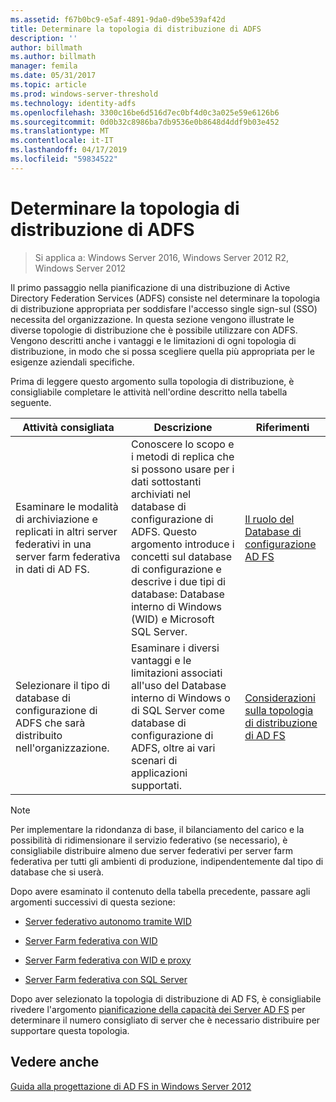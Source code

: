 ```yaml
---
ms.assetid: f67b0bc9-e5af-4891-9da0-d9be539af42d
title: Determinare la topologia di distribuzione di ADFS
description: ''
author: billmath
ms.author: billmath
manager: femila
ms.date: 05/31/2017
ms.topic: article
ms.prod: windows-server-threshold
ms.technology: identity-adfs
ms.openlocfilehash: 3300c16be6d516d7ec0bf4d0c3a025e59e6126b6
ms.sourcegitcommit: 0d0b32c8986ba7db9536e0b8648d4ddf9b03e452
ms.translationtype: MT
ms.contentlocale: it-IT
ms.lasthandoff: 04/17/2019
ms.locfileid: "59834522"
---
```

# <a name="determine-your-ad-fs-deployment-topology"></a>Determinare la topologia di distribuzione di ADFS

>Si applica a: Windows Server 2016, Windows Server 2012 R2, Windows Server 2012

Il primo passaggio nella pianificazione di una distribuzione di Active Directory Federation Services \(ADFS\) consiste nel determinare la topologia di distribuzione appropriata per soddisfare l'accesso single sign\-sul \(SSO\) necessita del organizzazione. In questa sezione vengono illustrate le diverse topologie di distribuzione che è possibile utilizzare con ADFS. Vengono descritti anche i vantaggi e le limitazioni di ogni topologia di distribuzione, in modo che si possa scegliere quella più appropriata per le esigenze aziendali specifiche.  
  
Prima di leggere questo argomento sulla topologia di distribuzione, è consigliabile completare le attività nell'ordine descritto nella tabella seguente.  
  
|Attività consigliata|Descrizione|Riferimenti|  
|--------------------|---------------|-------------|  
|Esaminare le modalità di archiviazione e replicati in altri server federativi in una server farm federativa in dati di AD FS.|Conoscere lo scopo e i metodi di replica che si possono usare per i dati sottostanti archiviati nel database di configurazione di ADFS. Questo argomento introduce i concetti sul database di configurazione e descrive i due tipi di database: Database interno di Windows \(WID\) e Microsoft SQL Server.|[Il ruolo del Database di configurazione AD FS](../../ad-fs/technical-reference/The-Role-of-the-AD-FS-Configuration-Database.md)|  
|Selezionare il tipo di database di configurazione di ADFS che sarà distribuito nell'organizzazione.|Esaminare i diversi vantaggi e le limitazioni associati all'uso del Database interno di Windows o di SQL Server come database di configurazione di ADFS, oltre ai vari scenari di applicazioni supportati.|[Considerazioni sulla topologia di distribuzione di AD FS](AD-FS-Deployment-Topology-Considerations.md)|  
  
> [!NOTE]  
> Per implementare la ridondanza di base, il bilanciamento del carico e la possibilità di ridimensionare il servizio federativo \(se necessario\), è consigliabile distribuire almeno due server federativi per server farm federativa per tutti gli ambienti di produzione, indipendentemente dal tipo di database che si userà.  
  
Dopo avere esaminato il contenuto della tabella precedente, passare agli argomenti successivi di questa sezione:  
  
-   [Server federativo autonomo tramite WID](Stand-Alone-Federation-Server-Using-WID.md)  
  
-   [Server Farm federativa con WID](Federation-Server-Farm-Using-WID-2012.md)  
  
-   [Server Farm federativa con WID e proxy](Federation-Server-Farm-Using-WID-and-Proxies-2012.md)  
  
-   [Server Farm federativa con SQL Server](Federation-Server-Farm-Using-SQL-Server-2012.md)  
  
Dopo aver selezionato la topologia di distribuzione di AD FS, è consigliabile rivedere l'argomento [pianificazione della capacità dei Server AD FS](Planning-for-AD-FS-Server-Capacity.md) per determinare il numero consigliato di server che è necessario distribuire per supportare questa topologia.  
  
## <a name="see-also"></a>Vedere anche
[Guida alla progettazione di AD FS in Windows Server 2012](AD-FS-Design-Guide-in-Windows-Server-2012.md)

